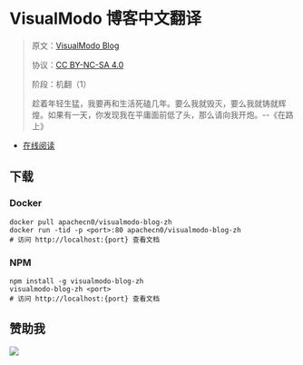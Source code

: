 <!--
    需要填充的占位符：
    
    README.md
    
        VisualModo 博客中文翻译：文档中文名
        VisualModo Blog：文档英文名
        https://medium.com/visualmodo：文档原始链接
        vsmd：域名前缀
        飞龙：负责人名称
        wizardforcel：负责人 Github 用户名
        562826179：负责人 QQ
        visualmodo-blog-zh：ApacheCN 的 Github 仓库名称
        visualmodo-blog-zh：DockerHub 仓库名称
        visualmodo-blog-zh：PYPI 包名称
        visualmodo-blog-zh：NPM 包名称
    
    CNAME
    
        vsmd：域名前缀

    index.html
    
        VisualModo 博客中文翻译：文档中文名
        #333：显示颜色
        visualmodo-blog-zh：ApacheCN 的 Github 仓库名称

    asset/docsify-flygon-footer.js
    
        visualmodo-blog-zh：ApacheCN 的 Github 仓库名称
-->

# VisualModo 博客中文翻译

> 原文：[VisualModo Blog](https://medium.com/visualmodo)
> 
> 协议：[CC BY-NC-SA 4.0](http://creativecommons.org/licenses/by-nc-sa/4.0/)
> 
> 阶段：机翻（1）
> 
> 趁着年轻生猛，我要再和生活死磕几年。要么我就毁灭，要么我就铸就辉煌。如果有一天，你发现我在平庸面前低了头，那么请向我开炮。--《在路上》

* [在线阅读](https://vsmd.flygon.net)
## 下载

### Docker

```
docker pull apachecn0/visualmodo-blog-zh
docker run -tid -p <port>:80 apachecn0/visualmodo-blog-zh
# 访问 http://localhost:{port} 查看文档
```

### NPM

```
npm install -g visualmodo-blog-zh
visualmodo-blog-zh <port>
# 访问 http://localhost:{port} 查看文档
```

## 赞助我

![](https://img-blog.csdnimg.cn/20200112005920729.png)
